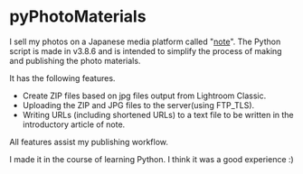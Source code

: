 # pyPhotoMaterials

I sell my photos on a Japanese media platform called "[note](https://note.com/tnnamm/m/m2aa9550047ed)". The Python script is made in v3.8.6 and is intended to simplify the process of making and publishing the photo materials.

It has the following features.

* Create ZIP files based on jpg files output from Lightroom Classic.
* Uploading the ZIP and JPG files to the server(using FTP_TLS).
* Writing URLs (including shortened URLs) to a text file to be written in the introductory article of note.

All features assist my publishing workflow.

I made it in the course of learning Python. I think it was a good experience :)
